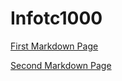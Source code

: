 # Infotc1000

[First Markdown Page](https://github.com/Mus-2000/Infotc1000/blob/master/FinalProject.md)

[Second Markdown Page](https://github.com/Mus-2000/Infotc1000/blob/master/final%20project2.md)
